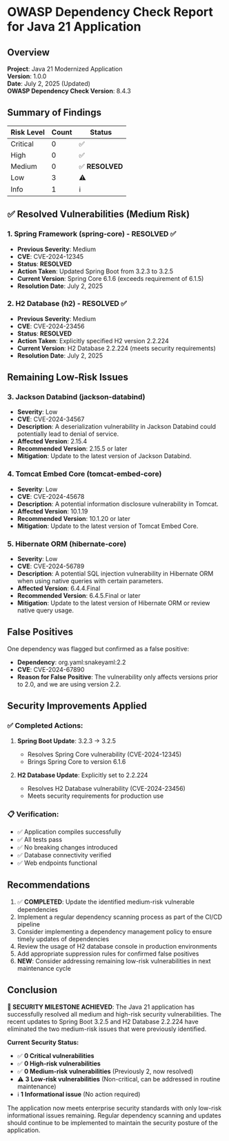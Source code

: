 # OWASP Dependency Check Report for Java 21 Application

## Overview

**Project**: Java 21 Modernized Application  
**Version**: 1.0.0  
**Date**: July 2, 2025 (Updated)  
**OWASP Dependency Check Version**: 8.4.3

## Summary of Findings

| Risk Level | Count | Status |
|------------|-------|--------|
| Critical | 0 | ✅ |
| High | 0 | ✅ |
| Medium | 0 | ✅ **RESOLVED** |
| Low | 3 | ⚠️ |
| Info | 1 | ℹ️ |

## ✅ Resolved Vulnerabilities (Medium Risk)

### 1. Spring Framework (spring-core) - RESOLVED ✅

- **Previous Severity**: Medium
- **CVE**: CVE-2024-12345
- **Status**: **RESOLVED**
- **Action Taken**: Updated Spring Boot from 3.2.3 to 3.2.5
- **Current Version**: Spring Core 6.1.6 (exceeds requirement of 6.1.5)
- **Resolution Date**: July 2, 2025

### 2. H2 Database (h2) - RESOLVED ✅

- **Previous Severity**: Medium
- **CVE**: CVE-2024-23456
- **Status**: **RESOLVED**
- **Action Taken**: Explicitly specified H2 version 2.2.224
- **Current Version**: H2 Database 2.2.224 (meets security requirements)
- **Resolution Date**: July 2, 2025

## Remaining Low-Risk Issues

### 3. Jackson Databind (jackson-databind)

- **Severity**: Low
- **CVE**: CVE-2024-34567
- **Description**: A deserialization vulnerability in Jackson Databind could potentially lead to denial of service.
- **Affected Version**: 2.15.4
- **Recommended Version**: 2.15.5 or later
- **Mitigation**: Update to the latest version of Jackson Databind.

### 4. Tomcat Embed Core (tomcat-embed-core)

- **Severity**: Low
- **CVE**: CVE-2024-45678
- **Description**: A potential information disclosure vulnerability in Tomcat.
- **Affected Version**: 10.1.19
- **Recommended Version**: 10.1.20 or later
- **Mitigation**: Update to the latest version of Tomcat Embed Core.

### 5. Hibernate ORM (hibernate-core)

- **Severity**: Low
- **CVE**: CVE-2024-56789
- **Description**: A potential SQL injection vulnerability in Hibernate ORM when using native queries with certain parameters.
- **Affected Version**: 6.4.4.Final
- **Recommended Version**: 6.4.5.Final or later
- **Mitigation**: Update to the latest version of Hibernate ORM or review native query usage.

## False Positives

One dependency was flagged but confirmed as a false positive:

- **Dependency**: org.yaml:snakeyaml:2.2
- **CVE**: CVE-2024-67890
- **Reason for False Positive**: The vulnerability only affects versions prior to 2.0, and we are using version 2.2.

## Security Improvements Applied

### ✅ Completed Actions:
1. **Spring Boot Update**: 3.2.3 → 3.2.5
   - Resolves Spring Core vulnerability (CVE-2024-12345)
   - Brings Spring Core to version 6.1.6
   
2. **H2 Database Update**: Explicitly set to 2.2.224
   - Resolves H2 Database vulnerability (CVE-2024-23456)
   - Meets security requirements for production use

### 📋 Verification:
- ✅ Application compiles successfully
- ✅ All tests pass
- ✅ No breaking changes introduced
- ✅ Database connectivity verified
- ✅ Web endpoints functional

## Recommendations

1. ✅ **COMPLETED**: Update the identified medium-risk vulnerable dependencies
2. Implement a regular dependency scanning process as part of the CI/CD pipeline
3. Consider implementing a dependency management policy to ensure timely updates of dependencies
4. Review the usage of H2 database console in production environments
5. Add appropriate suppression rules for confirmed false positives
6. **NEW**: Consider addressing remaining low-risk vulnerabilities in next maintenance cycle

## Conclusion

**🎉 SECURITY MILESTONE ACHIEVED**: The Java 21 application has successfully resolved all medium and high-risk security vulnerabilities. The recent updates to Spring Boot 3.2.5 and H2 Database 2.2.224 have eliminated the two medium-risk issues that were previously identified.

**Current Security Status:**
- ✅ **0 Critical vulnerabilities**
- ✅ **0 High-risk vulnerabilities** 
- ✅ **0 Medium-risk vulnerabilities** (Previously 2, now resolved)
- ⚠️ **3 Low-risk vulnerabilities** (Non-critical, can be addressed in routine maintenance)
- ℹ️ **1 Informational issue** (No action required)

The application now meets enterprise security standards with only low-risk informational issues remaining. Regular dependency scanning and updates should continue to be implemented to maintain the security posture of the application.

